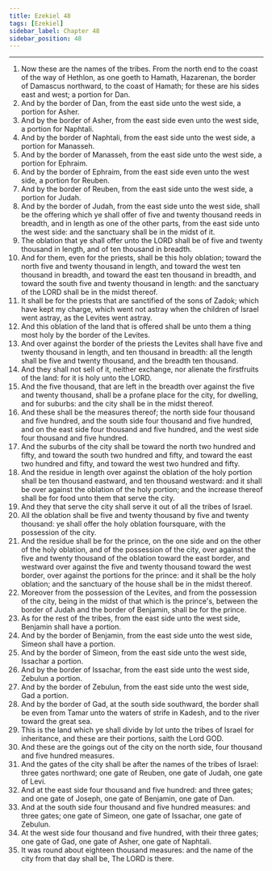 ```yaml
---
title: Ezekiel 48
tags: [Ezekiel]
sidebar_label: Chapter 48
sidebar_position: 48
---
```


---
1. Now these are the names of the tribes. From the north end to the coast of the way of Hethlon, as one goeth to Hamath, Hazarenan, the border of Damascus northward, to the coast of Hamath; for these are his sides east and west; a portion for Dan.
2. And by the border of Dan, from the east side unto the west side, a portion for Asher.
3. And by the border of Asher, from the east side even unto the west side, a portion for Naphtali.
4. And by the border of Naphtali, from the east side unto the west side, a portion for Manasseh.
5. And by the border of Manasseh, from the east side unto the west side, a portion for Ephraim.
6. And by the border of Ephraim, from the east side even unto the west side, a portion for Reuben.
7. And by the border of Reuben, from the east side unto the west side, a portion for Judah.
8. And by the border of Judah, from the east side unto the west side, shall be the offering which ye shall offer of five and twenty thousand reeds in breadth, and in length as one of the other parts, from the east side unto the west side: and the sanctuary shall be in the midst of it.
9. The oblation that ye shall offer unto the LORD shall be of five and twenty thousand in length, and of ten thousand in breadth.
10. And for them, even for the priests, shall be this holy oblation; toward the north five and twenty thousand in length, and toward the west ten thousand in breadth, and toward the east ten thousand in breadth, and toward the south five and twenty thousand in length: and the sanctuary of the LORD shall be in the midst thereof.
11. It shall be for the priests that are sanctified of the sons of Zadok; which have kept my charge, which went not astray when the children of Israel went astray, as the Levites went astray.
12. And this oblation of the land that is offered shall be unto them a thing most holy by the border of the Levites.
13. And over against the border of the priests the Levites shall have five and twenty thousand in length, and ten thousand in breadth: all the length shall be five and twenty thousand, and the breadth ten thousand.
14. And they shall not sell of it, neither exchange, nor alienate the firstfruits of the land: for it is holy unto the LORD.
15. And the five thousand, that are left in the breadth over against the five and twenty thousand, shall be a profane place for the city, for dwelling, and for suburbs: and the city shall be in the midst thereof.
16. And these shall be the measures thereof; the north side four thousand and five hundred, and the south side four thousand and five hundred, and on the east side four thousand and five hundred, and the west side four thousand and five hundred.
17. And the suburbs of the city shall be toward the north two hundred and fifty, and toward the south two hundred and fifty, and toward the east two hundred and fifty, and toward the west two hundred and fifty.
18. And the residue in length over against the oblation of the holy portion shall be ten thousand eastward, and ten thousand westward: and it shall be over against the oblation of the holy portion; and the increase thereof shall be for food unto them that serve the city.
19. And they that serve the city shall serve it out of all the tribes of Israel.
20. All the oblation shall be five and twenty thousand by five and twenty thousand: ye shall offer the holy oblation foursquare, with the possession of the city.
21. And the residue shall be for the prince, on the one side and on the other of the holy oblation, and of the possession of the city, over against the five and twenty thousand of the oblation toward the east border, and westward over against the five and twenty thousand toward the west border, over against the portions for the prince: and it shall be the holy oblation; and the sanctuary of the house shall be in the midst thereof.
22. Moreover from the possession of the Levites, and from the possession of the city, being in the midst of that which is the prince's, between the border of Judah and the border of Benjamin, shall be for the prince.
23. As for the rest of the tribes, from the east side unto the west side, Benjamin shall have a portion.
24. And by the border of Benjamin, from the east side unto the west side, Simeon shall have a portion.
25. And by the border of Simeon, from the east side unto the west side, Issachar a portion.
26. And by the border of Issachar, from the east side unto the west side, Zebulun a portion.
27. And by the border of Zebulun, from the east side unto the west side, Gad a portion.
28. And by the border of Gad, at the south side southward, the border shall be even from Tamar unto the waters of strife in Kadesh, and to the river toward the great sea.
29. This is the land which ye shall divide by lot unto the tribes of Israel for inheritance, and these are their portions, saith the Lord GOD.
30. And these are the goings out of the city on the north side, four thousand and five hundred measures.
31. And the gates of the city shall be after the names of the tribes of Israel: three gates northward; one gate of Reuben, one gate of Judah, one gate of Levi.
32. And at the east side four thousand and five hundred: and three gates; and one gate of Joseph, one gate of Benjamin, one gate of Dan.
33. And at the south side four thousand and five hundred measures: and three gates; one gate of Simeon, one gate of Issachar, one gate of Zebulun.
34. At the west side four thousand and five hundred, with their three gates; one gate of Gad, one gate of Asher, one gate of Naphtali.
35. It was round about eighteen thousand measures: and the name of the city from that day shall be, The LORD is there.
